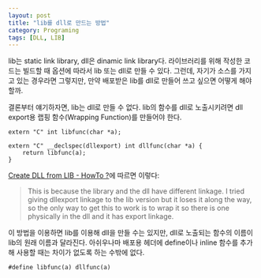 ```yaml
---
layout: post
title: "lib를 dll로 만드는 방법"
category: Programing
tags: [DLL, LIB]
---
```


lib는 static link library, dll은 dinamic link library다. 라이브러리를 위해 작성한 코드는 빌드할 때 옵션에 따라서 lib 또는 dll로 만들 수 있다.
그런데, 자기가 소스를 가지고 있는 경우라면 그렇지만, 만약 배포받은 lib를 dll로 만들어 쓰고 싶으면 어떻게 해야할까.

결론부터 얘기하자면, lib는 dll로 만들 수 없다.
lib의 함수를 dll로 노출시키려면 dll export용 랩핑 함수(Wrapping Function)를 만들어야 한다.

~~~
extern "C" int libfunc(char *a);

extern "C" __declspec(dllexport) int dllfunc(char *a) {
	return libfunc(a);
}
~~~

[Create DLL from LIB - HowTo ?](http://social.msdn.microsoft.com/Forums/en-US/Vsexpressvc/thread/e3a22b64-24e5-4d71-beb0-4779d6df22f4/)에 따르면 이렇다:

> This is because the library and the dll have different linkage. I tried giving dllexport linkage to the lib version but it loses it along the way, so the only way to get this to work is to wrap it so there is one physically in the dll and it has export linkage.

이 방법을 이용하면 lib를 이용해 dll을 만들 수는 있지만, dll로 노출되는 함수의 이름이 lib의 원래 이름과 달라진다.
아쉬우나마 배포용 헤더에 define이나 inline 함수를 추가해 사용할 때는 차이가 없도록 하는 수밖에 없다.

~~~
#define libfunc(a) dllfunc(a)
~~~
